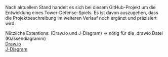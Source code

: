 Nach aktuellem Stand handelt es sich bei diesem GitHub-Projekt um die Entwicklung eines Tower-Defense-Spiels. 
Es ist davon auszugehen, dass die Projektbeschreibung im weiteren Verlauf noch ergänzt und präzisiert wird

Nützliche Extentions:
(Draw.io und J-Diagram) => nötig für die .drawio Datei (Klassendiagramm)  
[Draw.io](https://marketplace.visualstudio.com/items?itemName=hediet.vscode-drawio)  
[J-Diagram](https://marketplace.visualstudio.com/items?itemName=OH318.j-diagram)  